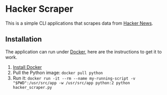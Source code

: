 # Hacker Scraper
This is a simple CLI applications that scrapes data from [Hacker News](https://news.ycombinator.com/).

## Installation
The application can run under [Docker](https://www.docker.com/), here are the instructions to get it to work.

1. [Install Docker](https://docs.docker.com/engine/installation/#installation)
2. Pull the Python image: `docker pull python`
3. Run it: `docker run -it --rm --name my-running-script -v "$PWD":/usr/src/app -w /usr/src/app python:2 python hacker_scraper.py`
